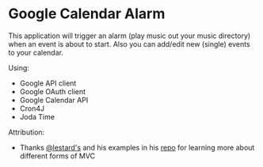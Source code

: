 # Google Calendar Alarm
This application will trigger an alarm (play music out your music directory) when an event is about to start.
Also you can add/edit new (single) events to your calendar.

Using:

- Google API client
- Google OAuth client
- Google Calendar API
- Cron4J
- Joda Time

Attribution:

- Thanks [@lestard's](https://github.com/lestard) and his examples in his [repo](https://github.com/lestard/juggr_model-view-star) for learning more about different forms of MVC
